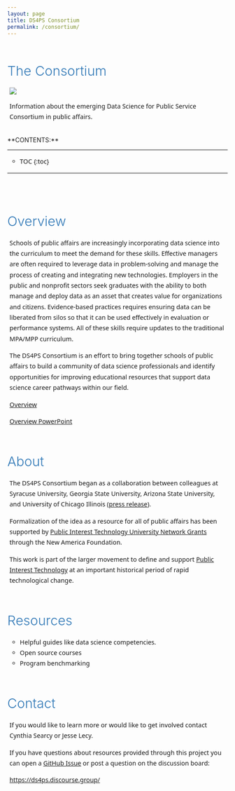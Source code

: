 ```yaml
---
layout: page
title: DS4PS Consortium
permalink: /consortium/
---
```




## The Consortium


![](https://raw.githubusercontent.com/DS4PS/ds4ps.github.io/master/assets/img/public-sector-blue2.jpg)

Information about the emerging Data Science for Public Service Consortium in public affairs. 


<br>
**CONTENTS:**

-----------------------

* TOC
{:toc}

-----------------------

<br>

 
 
## Overview 
 
Schools of public affairs are increasingly incorporating data science into the curriculum to meet the demand for these skills. Effective managers are often required to leverage data in problem-solving and manage the process of creating and integrating new technologies. Employers in the public and nonprofit sectors seek graduates with the ability to both manage and deploy data as an asset that creates value for organizations and citizens. Evidence-based practices requires ensuring data can be liberated from silos so that it can be used effectively in evaluation or performance systems. All of these skills require updates to the traditional MPA/MPP curriculum. 

The DS4PS Consortium is an effort to bring together schools of public affairs to build a community of data science professionals and identify opportunities for improving educational resources that support data science career pathways within our field. 

 [Overview](assets/ds4ps-overview.pdf)
 
 [Overview PowerPoint](assets/ds4ps-overview-ppt)
 
## About

The DS4PS Consortium began as a collaboration between colleagues at Syracuse University, Georgia State University, Arizona State University, and University of Chicago Illinois ([press release](https://news.gsu.edu/2019/09/11/andrew-young-school-data-science-public-service-workshop/)).
 
Formalization of the idea as a resource for all of public affairs has been supported by [Public Interest Technology University Network Grants](https://news.gsu.edu/2021/11/05/andrew-young-school-public-interest-technology-new-america-data-science-public-service/) through the New America Foundation. 

This work is part of the larger movement to define and support [Public Interest Technology](https://www.newamerica.org/pit/blog/what-public-interest-technology-revisiting-term-defines-our-work/) at an important historical period of rapid technological change. 
 
 
## Resources

* Helpful guides like data science competencies. 
* Open source courses 
* Program benchmarking 
 
## Contact

If you would like to learn more or would like to get involved contact Cynthia Searcy or Jesse Lecy. 

If you have questions about resources provided through this project you can open a [GitHub Issue](https://github.com/DS4PS/ds4ps.github.io/issues) or post a question on the discussion board: 

https://ds4ps.discourse.group/


 
 
 
 

 
 
 
 
 
 
 
 








<style>
p, li {
     font-family:system-ui,-apple-system,"Segoe UI",Roboto,Helvetica,Arial,sans-serif;
     font-size:calc(0.85em + 0.25vw);
     font-weight:300;
     line-height:1.7;
     -webkit-font-smoothing:antialiased;
     -moz-osx-font-smoothing:grayscale;
     margin-left:1%;
     margin-right:0%;
    }  
h2{
  font-size:calc(2em + 0.25vw) !important;
  color: #337ab7;
  font-weight:300;
  margin-top:60px !important;
  margin-bottom:20px; 
  } 

h3{
  font-size:calc(1.4em + 0.25vw);
  font-weight:300;
  margin-top:20px !important;
  margin-bottom:10px;} 

ul {
  list-style-type: circle;
}  

#markdown-toc a {
  color: black;
  font-size:calc(0.65em + 0.25vw);
  line-height:1.0;
}  

#markdown-toc a:hover {
    color: black;
    text-decoration: none;
    font-weight: bold;
}
</style>  
  
